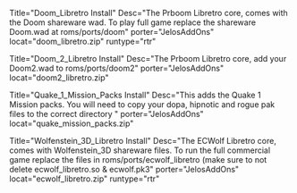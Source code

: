 Title="Doom_Libretro Install" Desc="The Prboom Libretro core, comes with the Doom shareware wad. To play full game replace the shareware Doom.wad at roms/ports/doom" porter="JelosAddOns" locat="doom_libretro.zip" runtype="rtr"

Title="Doom_2_Libretro Install" Desc="The Prboom Libretro core, add your Doom2.wad to roms/ports/doom2" porter="JelosAddOns" locat="doom2_libretro.zip" 

Title="Quake_1_Mission_Packs Install" Desc="This adds the Quake 1 Mission packs. You will need to copy your dopa, hipnotic and rogue pak files to the correct directory  " porter="JelosAddOns" locat="quake_mission_packs.zip"

Title="Wolfenstein_3D_Libretro Install" Desc="The ECWolf Libretro core, comes with Wolfenstein_3D shareware files. To run the full commercial game replace the files in roms/ports/ecwolf_libretro (make sure to not delete ecwolf_libretro.so & ecwolf.pk3" porter="JelosAddOns" locat="ecwolf_libretro.zip" runtype="rtr"

